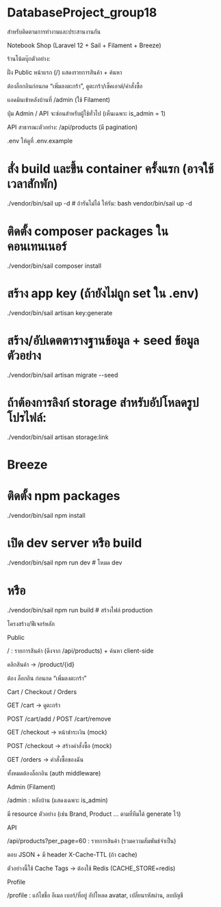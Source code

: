 # DatabaseProject_group18
สำหรับติดตามการทำงานและประสานงานกัน

Notebook Shop (Laravel 12 + Sail + Filament + Breeze)

ร้านโน้ตบุ๊กตัวอย่าง:

ฝั่ง Public หน้าแรก (/) แสดงรายการสินค้า + ค้นหา

ต้องล็อกอินก่อนกด “เพิ่มลงตะกร้า”, ดูตะกร้า/เช็คเอาต์/คำสั่งซื้อ

แอดมินเข้าหลังบ้านที่ /admin (ใช้ Filament)

ปุ่ม Admin / API จะซ่อนสำหรับผู้ใช้ทั่วไป (เห็นเฉพาะ is_admin = 1)

API สาธารณะตัวอย่าง: /api/products (มี pagination)

.env ให้ดูที่ .env.example

# สั่ง build และขึ้น container ครั้งแรก (อาจใช้เวลาสักพัก)
./vendor/bin/sail up -d  # ถ้ารันไม่ได้ ให้รัน: bash vendor/bin/sail up -d

# ติดตั้ง composer packages ในคอนเทนเนอร์
./vendor/bin/sail composer install

# สร้าง app key (ถ้ายังไม่ถูก set ใน .env)
./vendor/bin/sail artisan key:generate

# สร้าง/อัปเดตตารางฐานข้อมูล + seed ข้อมูลตัวอย่าง
./vendor/bin/sail artisan migrate --seed

# ถ้าต้องการลิงก์ storage สำหรับอัปโหลดรูปโปรไฟล์:
./vendor/bin/sail artisan storage:link

# Breeze
# ติดตั้ง npm packages
./vendor/bin/sail npm install
# เปิด dev server หรือ build
./vendor/bin/sail npm run dev     # โหมด dev
# หรือ
./vendor/bin/sail npm run build   # สร้างไฟล์ production

โครงสร้าง/ฟีเจอร์หลัก

Public

/ : รายการสินค้า (ดึงจาก /api/products) + ค้นหา client-side

คลิกสินค้า → /product/{id}

ต้อง ล็อกอิน ก่อนกด “เพิ่มลงตะกร้า”

Cart / Checkout / Orders

GET /cart → ดูตะกร้า

POST /cart/add / POST /cart/remove

GET /checkout → หน้าชำระเงิน (mock)

POST /checkout → สร้างคำสั่งซื้อ (mock)

GET /orders → คำสั่งซื้อของฉัน

ทั้งหมดต้องล็อกอิน (auth middleware)

Admin (Filament)

/admin : หลังบ้าน (แสดงเฉพาะ is_admin)

มี resource ตัวอย่าง (เช่น Brand, Product … ตามที่ทีมได้ generate ไว้)

API

/api/products?per_page=60 : รายการสินค้า (รวมความสัมพันธ์จำเป็น)

ตอบ JSON + มี header X-Cache-TTL (ถ้า cache)

ตัวอย่างนี้ใช้ Cache Tags → ต้องใช้ Redis (CACHE_STORE=redis)

Profile

/profile : แก้ไขชื่อ อีเมล เบอร์/ที่อยู่ อัปโหลด avatar, เปลี่ยนรหัสผ่าน, ลบบัญชี